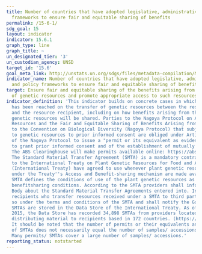 ```yaml
---
title: Number of countries that have adopted legislative, administrative and policy
  frameworks to ensure fair and equitable sharing of benefits
permalink: /15-6-1/
sdg_goal: 15
layout: indicator
indicator: 15.6.1
graph_type: line
graph_title: ~
un_designated_tier: '3'
un_custodian_agency: UNSD
target_id: '15.6'
goal_meta_link: http://unstats.un.org/sdgs/files/metadata-compilation/Metadata-Goal-15.pdf
indicator_name: Number of countries that have adopted legislative, administrative
  and policy frameworks to ensure fair and equitable sharing of benefits
target: Ensure fair and equitable sharing of the benefits arising from the utilization
  of genetic resources and promote appropriate access to such resources.
indicator_definition: 'This indicator builds on concrete cases in which agreement
  has been reached on the transfer of genetic resources between the resource provider
  and the resource recipient, including on how benefits arising from the use of the
  genetic resources will be shared. Parties to the Nagoya Protocol on Access to Genetic
  Resources and the Fair and Equitable Sharing of Benefits Arising from their Utilization
  to the Convention on Biological Diversity (Nagoya Protocol) that subject access
  to genetic resources to prior informed consent are obliged under Article 6 (3)e
  of the Nagoya Protocol to issue a "permit or its equivalent as evidence of the decision
  to grant prior informed consent and of the establishment of mutually agreed terms."
  The ABS Clearinghouse will make permits available online: https://absch.cbd.int/.
  The Standard Material Transfer Agreement (SMTA) is a mandatory contract that Parties
  to the International Treaty on Plant Genetic Resources for Food and Agriculture
  (International Treaty) have agreed to use whenever plant genetic resources falling
  under the Treaty''s Access and Benefit-sharing mechanism are made available. The
  SMTA defines the conditions of use of the plant genetic resources as well as the
  benefitsharing conditions. According to the SMTA providers shall inform the Governing
  Body about the Standard Material Transfer Agreements entered into. In addition,
  recipients who transfer resources received under a SMTA to third parties shall do
  so under the terms and conditions of the SMTA and shall notify the Governing Body.
  SMTAs are stored in the Data Store of the International Treaty. As of 21 August
  2015, the Data Store has recorded 34,898 SMTAs from providers located in 30 countries,
  distributing material to recipients based in 172 countries. (https://mls.planttreaty.org/itt/index.php?r=stats/pubStats).
  It should be noted that the number of permits or their equivalents and the number
  of SMTAs does not necessarily equal the number of samples/ accessions made available.
  Many permits/ SMTAs cover a large number of samples/ accessions.'
reporting_status: notstarted
---
```

